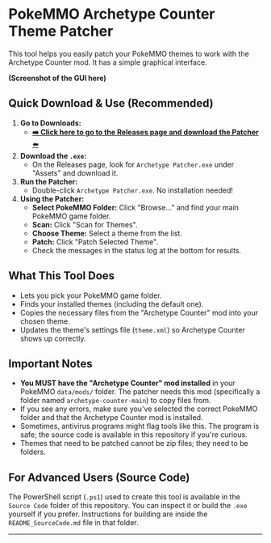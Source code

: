 # PokeMMO Archetype Counter Theme Patcher

This tool helps you easily patch your PokeMMO themes to work with the Archetype Counter mod. It has a simple graphical interface.

**(Screenshot of the GUI here)**
<!-- ![Screenshot of Patcher GUI]([link_to_screenshot.png](https://i.imgur.com/7MhbMV8.png)) -->

## Quick Download & Use (Recommended)

1.  **Go to Downloads:**
    *   **[➡️ Click here to go to the Releases page and download the Patcher ⬅️](https://github.com/sdinukad/theme-patcher-for-archetype/releases/latest)**
2.  **Download the `.exe`:**
    *   On the Releases page, look for `Archetype Patcher.exe` under "Assets" and download it.
3.  **Run the Patcher:**
    *   Double-click `Archetype Patcher.exe`. No installation needed!
4.  **Using the Patcher:**
    *   **Select PokeMMO Folder:** Click "Browse..." and find your main PokeMMO game folder.
    *   **Scan:** Click "Scan for Themes".
    *   **Choose Theme:** Select a theme from the list.
    *   **Patch:** Click "Patch Selected Theme".
    *   Check the messages in the status log at the bottom for results.

## What This Tool Does

*   Lets you pick your PokeMMO game folder.
*   Finds your installed themes (including the default one).
*   Copies the necessary files from the "Archetype Counter" mod into your chosen theme.
*   Updates the theme's settings file (`theme.xml`) so Archetype Counter shows up correctly.

## Important Notes

*   **You MUST have the "Archetype Counter" mod installed** in your PokeMMO `data/mods/` folder. The patcher needs this mod (specifically a folder named `archetype-counter-main`) to copy files from.
*   If you see any errors, make sure you've selected the correct PokeMMO folder and that the Archetype Counter mod is installed.
*   Sometimes, antivirus programs might flag tools like this. The program is safe; the source code is available in this repository if you're curious.
*   Themes that need to be patched cannot be zip files; they need to be folders.

## For Advanced Users (Source Code)

The PowerShell script (`.ps1`) used to create this tool is available in the `Source Code` folder of this repository. You can inspect it or build the `.exe` yourself if you prefer. Instructions for building are inside the `README_SourceCode.md` file in that folder.

---
